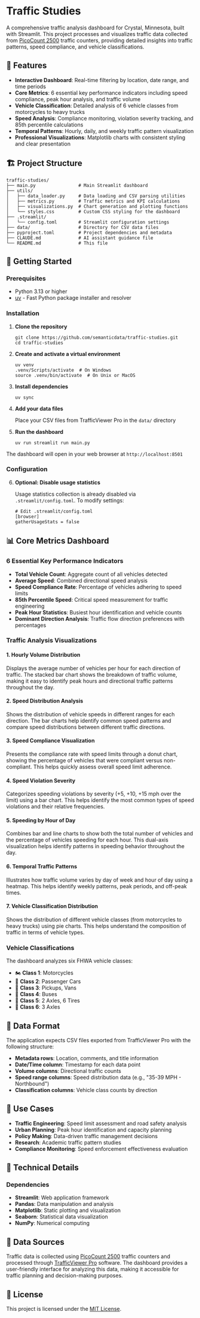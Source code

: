 # Traffic Studies

A comprehensive traffic analysis dashboard for Crystal, Minnesota, built with Streamlit. This project processes and visualizes traffic data collected from [PicoCount 2500](https://vehiclecounts.com/picocount-2500.html) traffic counters, providing detailed insights into traffic patterns, speed compliance, and vehicle classifications.

## 🌟 Features

- **Interactive Dashboard**: Real-time filtering by location, date range, and time periods
- **Core Metrics**: 6 essential key performance indicators including speed compliance, peak hour analysis, and traffic volume
- **Vehicle Classification**: Detailed analysis of 6 vehicle classes from motorcycles to heavy trucks
- **Speed Analysis**: Compliance monitoring, violation severity tracking, and 85th percentile calculations
- **Temporal Patterns**: Hourly, daily, and weekly traffic pattern visualization
- **Professional Visualizations**: Matplotlib charts with consistent styling and clear presentation

## 🏗️ Project Structure

```text
traffic-studies/
├── main.py                # Main Streamlit dashboard
├── utils/
│   ├── data_loader.py     # Data loading and CSV parsing utilities
│   ├── metrics.py         # Traffic metrics and KPI calculations
│   ├── visualizations.py  # Chart generation and plotting functions
│   └── styles.css         # Custom CSS styling for the dashboard
├── .streamlit/
│   └── config.toml        # Streamlit configuration settings
├── data/                  # Directory for CSV data files
├── pyproject.toml         # Project dependencies and metadata
├── CLAUDE.md              # AI assistant guidance file
└── README.md              # This file
```

## 🚀 Getting Started

### Prerequisites

- Python 3.13 or higher
- [uv](https://github.com/astral-sh/uv) - Fast Python package installer and resolver

### Installation

1. **Clone the repository**

   ```shell
   git clone https://github.com/semanticdata/traffic-studies.git
   cd traffic-studies
   ```

2. **Create and activate a virtual environment**

   ```shell
   uv venv
   .venv/Scripts/activate  # On Windows
   source .venv/bin/activate  # On Unix or MacOS
   ```

3. **Install dependencies**

   ```shell
   uv sync
   ```

4. **Add your data files**

   Place your CSV files from TrafficViewer Pro in the `data/` directory

5. **Run the dashboard**

   ```shell
   uv run streamlit run main.py
   ```

The dashboard will open in your web browser at `http://localhost:8501`

### Configuration

6. **Optional: Disable usage statistics**

   Usage statistics collection is already disabled via `.streamlit/config.toml`. To modify settings:

   ```shell
   # Edit .streamlit/config.toml
   [browser]
   gatherUsageStats = false
   ```

## 📊 Core Metrics Dashboard

### 6 Essential Key Performance Indicators

- **Total Vehicle Count**: Aggregate count of all vehicles detected
- **Average Speed**: Combined directional speed analysis
- **Speed Compliance Rate**: Percentage of vehicles adhering to speed limits
- **85th Percentile Speed**: Critical speed measurement for traffic engineering
- **Peak Hour Statistics**: Busiest hour identification and vehicle counts
- **Dominant Direction Analysis**: Traffic flow direction preferences with percentages

### Traffic Analysis Visualizations

#### 1. Hourly Volume Distribution

Displays the average number of vehicles per hour for each direction of traffic. The stacked bar chart shows the breakdown of traffic volume, making it easy to identify peak hours and directional traffic patterns throughout the day.

#### 2. Speed Distribution Analysis

Shows the distribution of vehicle speeds in different ranges for each direction. The bar charts help identify common speed patterns and compare speed distributions between different traffic directions.

#### 3. Speed Compliance Visualization

Presents the compliance rate with speed limits through a donut chart, showing the percentage of vehicles that were compliant versus non-compliant. This helps quickly assess overall speed limit adherence.

#### 4. Speed Violation Severity

Categorizes speeding violations by severity (+5, +10, +15 mph over the limit) using a bar chart. This helps identify the most common types of speed violations and their relative frequencies.

#### 5. Speeding by Hour of Day

Combines bar and line charts to show both the total number of vehicles and the percentage of vehicles speeding for each hour. This dual-axis visualization helps identify patterns in speeding behavior throughout the day.

#### 6. Temporal Traffic Patterns

Illustrates how traffic volume varies by day of week and hour of day using a heatmap. This helps identify weekly patterns, peak periods, and off-peak times.

#### 7. Vehicle Classification Distribution

Shows the distribution of different vehicle classes (from motorcycles to heavy trucks) using pie charts. This helps understand the composition of traffic in terms of vehicle types.

### Vehicle Classifications

The dashboard analyzes six FHWA vehicle classes:

- 🏍️ **Class 1**: Motorcycles
- 🚗 **Class 2**: Passenger Cars
- 🚐 **Class 3**: Pickups, Vans
- 🚌 **Class 4**: Buses
- 🚛 **Class 5**: 2 Axles, 6 Tires
- 🚛 **Class 6**: 3 Axles

## 📁 Data Format

The application expects CSV files exported from TrafficViewer Pro with the following structure:

- **Metadata rows**: Location, comments, and title information
- **Date/Time column**: Timestamp for each data point
- **Volume columns**: Directional traffic counts
- **Speed range columns**: Speed distribution data (e.g., "35-39 MPH - Northbound")
- **Classification columns**: Vehicle class counts by direction

## 🎯 Use Cases

- **Traffic Engineering**: Speed limit assessment and road safety analysis
- **Urban Planning**: Peak hour identification and capacity planning
- **Policy Making**: Data-driven traffic management decisions
- **Research**: Academic traffic pattern studies
- **Compliance Monitoring**: Speed enforcement effectiveness evaluation

## 🔧 Technical Details

### Dependencies

- **Streamlit**: Web application framework
- **Pandas**: Data manipulation and analysis
- **Matplotlib**: Static plotting and visualization
- **Seaborn**: Statistical data visualization
- **NumPy**: Numerical computing

## 📝 Data Sources

Traffic data is collected using [PicoCount 2500](https://vehiclecounts.com/picocount-2500.html) traffic counters and processed through [TrafficViewer Pro](https://vehiclecounts.com/trafficviewerpro.html) software. The dashboard provides a user-friendly interface for analyzing this data, making it accessible for traffic planning and decision-making purposes.

## 📜 License

This project is licensed under the [MIT License](LICENSE).
